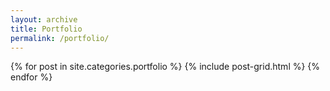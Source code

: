 ```yaml
---
layout: archive
title: Portfolio
permalink: /portfolio/
---
```


<div class="tiles">
	{% for post in site.categories.portfolio %}
		{% include post-grid.html %}
	{% endfor %}
</div>
